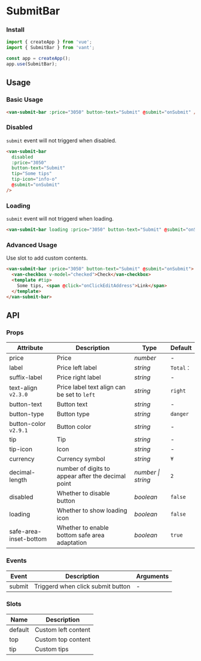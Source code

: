# SubmitBar

### Install

```js
import { createApp } from 'vue';
import { SubmitBar } from 'vant';

const app = createApp();
app.use(SubmitBar);
```

## Usage

### Basic Usage

```html
<van-submit-bar :price="3050" button-text="Submit" @submit="onSubmit" />
```

### Disabled

`submit` event will not triggerd when disabled.

```html
<van-submit-bar
  disabled
  :price="3050"
  button-text="Submit"
  tip="Some tips"
  tip-icon="info-o"
  @submit="onSubmit"
/>
```

### Loading

`submit` event will not triggerd when loading.

```html
<van-submit-bar loading :price="3050" button-text="Submit" @submit="onSubmit" />
```

### Advanced Usage

Use slot to add custom contents.

```html
<van-submit-bar :price="3050" button-text="Submit" @submit="onSubmit">
  <van-checkbox v-model="checked">Check</van-checkbox>
  <template #tip>
    Some tips, <span @click="onClickEditAddress">Link</span>
  </template>
</van-submit-bar>
```

## API

### Props

| Attribute | Description | Type | Default |
| --- | --- | --- | --- |
| price | Price | _number_ | - |
| label | Price left label | _string_ | `Total：` |
| suffix-label | Price right label | _string_ | - |
| text-align `v2.3.0` | Price label text align can be set to `left` | _string_ | `right` |
| button-text | Button text | _string_ | - |
| button-type | Button type | _string_ | `danger` |
| button-color `v2.9.1` | Button color | _string_ | - |
| tip | Tip | _string_ | - |
| tip-icon | Icon | _string_ | - |
| currency | Currency symbol | _string_ | `¥` |
| decimal-length | number of digits to appear after the decimal point | _number \| string_ | `2` |
| disabled | Whether to disable button | _boolean_ | `false` |
| loading | Whether to show loading icon | _boolean_ | `false` |
| safe-area-inset-bottom | Whether to enable bottom safe area adaptation | _boolean_ | `true` |

### Events

| Event  | Description                       | Arguments |
| ------ | --------------------------------- | --------- |
| submit | Triggerd when click submit button | -         |

### Slots

| Name    | Description         |
| ------- | ------------------- |
| default | Custom left content |
| top     | Custom top content  |
| tip     | Custom tips         |
